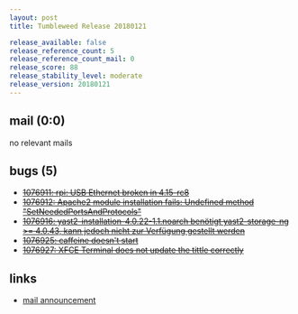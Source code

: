 ```yaml
---
layout: post
title: Tumbleweed Release 20180121

release_available: false
release_reference_count: 5
release_reference_count_mail: 0
release_score: 88
release_stability_level: moderate
release_version: 20180121
---
```


## mail (0:0)

no relevant mails

## bugs (5)

<!--more-->

- ~~[1076911: rpi: USB Ethernet broken in 4.15-rc8](https://bugzilla.opensuse.org/show_bug.cgi?id=1076911)~~
- ~~[1076912: Apache2 module installation fails: Undefined method "SetNeededPortsAndProtocols"](https://bugzilla.opensuse.org/show_bug.cgi?id=1076912)~~
- ~~[1076916: yast2-installation-4.0.22-1.1.noarch benötigt yast2-storage-ng >= 4.0.43, kann jedoch nicht zur Verfügung gestellt werden](https://bugzilla.opensuse.org/show_bug.cgi?id=1076916)~~
- ~~[1076925: caffeine doesn't start](https://bugzilla.opensuse.org/show_bug.cgi?id=1076925)~~
- ~~[1076927: XFCE Terminal does not update the tittle correctly](https://bugzilla.opensuse.org/show_bug.cgi?id=1076927)~~



## links

- [mail announcement](https://lists.opensuse.org/opensuse-factory/2018-01/msg00508.html)

